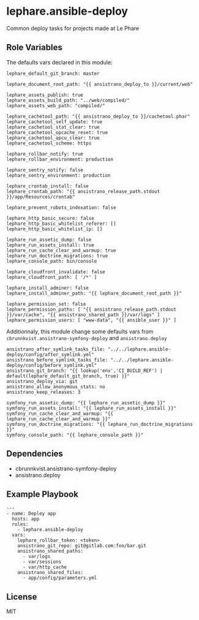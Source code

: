 lephare.ansible-deploy
======================

Common deploy tasks for projects made at Le Phare

Role Variables
--------------

The defaults vars declared in this module:

    lephare_default_git_branch: master

    lephare_document_root_path: "{{ ansistrano_deploy_to }}/current/web"

    lephare_assets_publish: true
    lephare_assets_build_path: "../web/compiled/"
    lephare_assets_web_path: "compiled/"

    lephare_cachetool_path: "{{ ansistrano_deploy_to }}/cachetool.phar"
    lephare_cachetool_self_update: true
    lephare_cachetool_stat_clear: true
    lephare_cachetool_opcache_reset: true
    lephare_cachetool_apcu_clear: true
    lephare_cachetool_scheme: https

    lephare_rollbar_notify: true
    lephare_rollbar_environment: production

    lephare_sentry_notify: false
    lephare_sentry_environment: production

    lephare_crontab_install: false
    lephare_crontab_path: "{{ ansistrano_release_path.stdout }}/app/Resources/crontab"

    lephare_prevent_robots_indexation: false

    lephare_http_basic_secure: false
    lephare_http_basic_whitelist_referer: []
    lephare_http_basic_whitelist_ip: []

    lephare_run_assetic_dump: false
    lephare_run_assets_install: true
    lephare_run_cache_clear_and_warmup: true
    lephare_run_doctrine_migrations: true
    lephare_console_path: bin/console

    lephare_cloudfront_invalidate: false
    lephare_cloudfront_path: [ '/*' ]

    lephare_install_adminer: false
    lephare_install_adminer_path: "{{ lephare_document_root_path }}"

    lephare_permission_set: false
    lephare_permission_paths: [ "{{ ansistrano_release_path.stdout }}/var/cache", "{{ ansistrano_shared_path }}/var/logs" ]
    lephare_permission_users: [ "www-data", "{{ ansible_user }}" ]

Additionnaly, this module change some defaults vars from `cbrunnkvist.ansistrano-symfony-deploy` and `ansistrano.deploy`

    ansistrano_after_symlink_tasks_file: "../../lephare.ansible-deploy/config/after_symlink.yml"
    ansistrano_before_symlink_tasks_file: "../../lephare.ansible-deploy/config/before_symlink.yml"
    ansistrano_git_branch: "{{ lookup('env','CI_BUILD_REF') | default(lephare_default_git_branch, true) }}"
    ansistrano_deploy_via: git
    ansistrano_allow_anonymous_stats: no
    ansistrano_keep_releases: 3

    symfony_run_assetic_dump: "{{ lephare_run_assetic_dump }}"
    symfony_run_assets_install: "{{ lephare_run_assets_install }}"
    symfony_run_cache_clear_and_warmup: "{{ lephare_run_cache_clear_and_warmup }}"
    symfony_run_doctrine_migrations: "{{ lephare_run_doctrine_migrations }}"
    symfony_console_path: "{{ lephare_console_path }}"

Dependencies
------------

  - cbrunnkvist.ansistrano-symfony-deploy
  - ansistrano.deploy

Example Playbook
----------------

    ---
    - name: Deploy app
      hosts: app
      roles:
        - lephare.ansible-deploy
      vars:
        lephare_rollbar_token: <token>
        ansistrano_git_repo: git@gitlab.com:foo/bar.git
        ansistrano_shared_paths:
          - var/logs
          - var/sessions
          - var/http_cache
        ansistrano_shared_files:
          - app/config/parameters.yml

License
-------

MIT
